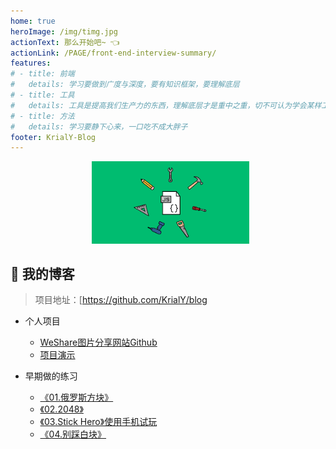 ```yaml
---
home: true
heroImage: /img/timg.jpg
actionText: 那么开始吧~ 👈
actionLink: /PAGE/front-end-interview-summary/
features:
# - title: 前端
#   details: 学习要做到广度与深度，要有知识框架，要理解底层
# - title: 工具
#   details: 工具是提高我们生产力的东西，理解底层才是重中之重，切不可认为学会某样工具而认为自己上了一个层次
# - title: 方法
#   details: 学习要静下心来，一口吃不成大胖子
footer: KrialY-Blog
---
```

  <img src="./static/images/js.png" style="width:25%;opacity: 0" />
  <img src="./static/images/js.png" style="width:50%;" />

  
## 🍬 我的博客

> 项目地址：[https://github.com/KrialY/blog

- 个人项目
  - [WeShare图片分享网站Github](https://github.com/KrialY/weShare)
  - [项目演示](http://www.krialy.com)

- 早期做的练习
  - [《01.俄罗斯方块》](https://krialy.github.io/mysite/Tetris/)
  - [《02.2048》](https://krialy.github.io/mysite/2048/)
  - [《03.Stick Hero》使用手机试玩](https://krialy.github.io/mysite/stickHero/)
  - [《04.别踩白块》](https://krialy.github.io/mysite/Don'tStepOnTheWhiteBlock/)

<!-- <busuanzi/> -->

